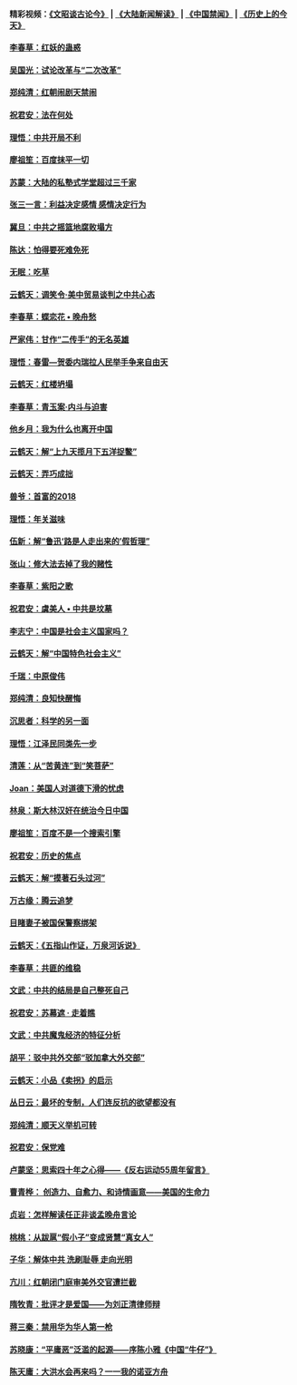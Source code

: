 #### 精彩视频：[《文昭谈古论今》](https://github.com/gfw-breaker/wenzhao) | [《大陆新闻解读》](https://github.com/gfw-breaker/ntdtv-comedy) | [《中国禁闻》](https://github.com/gfw-breaker/ntdtv-news) | [《历史上的今天》](https://github.com/gfw-breaker/today-in-history) 

#### [李春草：红妖的蛊惑](../pages/nsc993/n11017095.md?t=02012130) 

#### [吴国光：试论改革与“二次改革”](../pages/nsc993/n11017055.md?t=02012130) 

#### [郑纯清：红朝闹剧天禁闹](../pages/nsc993/n11017030.md?t=02012130) 

#### [祝君安：法在何处](../pages/nsc993/n11017021.md?t=02012130) 

#### [理悟：中共开局不利](../pages/nsc993/n11016938.md?t=02012130) 

#### [廖祖笙：百度抹平一切](../pages/nsc993/n11014925.md?t=02012130) 

#### [苏蒙：大陆的私塾式学堂超过三千家](../pages/nsc993/n11014334.md?t=02012130) 

#### [张三一言：利益决定感情 感情决定行为](../pages/nsc993/n11012463.md?t=02012130) 

#### [冀旦：中共之摇篮地腐败塌方](../pages/nsc993/n11009533.md?t=02012130) 

#### [陈达：怕得要死难免死](../pages/nsc993/n11009520.md?t=02012130) 

#### [无眠：吃草](../pages/nsc993/n11007940.md?t=02012130) 

#### [云鹤天：调笑令‧美中贸易谈判之中共心态](../pages/nsc993/n11007670.md?t=02012130) 

#### [李春草：蝶恋花  •  晚舟愁](../pages/nsc993/n11006605.md?t=02012130) 

#### [严家伟：甘作“二传手”的无名英雄](../pages/nsc993/n11005340.md?t=02012130) 

#### [理悟：春雷—贺委内瑞拉人民举手争来自由天](../pages/nsc993/n11005334.md?t=02012130) 

#### [云鹤天：红楼坍塌](../pages/nsc993/n11005318.md?t=02012130) 

#### [李春草：青玉案·内斗与迫害](../pages/nsc993/n11005306.md?t=02012130) 

#### [他乡月：我为什么也离开中国](../pages/nsc993/n11003553.md?t=02012130) 

#### [云鹤天：解“上九天揽月下五洋捉鳖”](../pages/nsc993/n11000750.md?t=02012130) 

#### [云鹤天：弄巧成拙](../pages/nsc993/n11000722.md?t=02012130) 

#### [兽爷：首富的2018](../pages/nsc993/n11000693.md?t=02012130) 

#### [理悟：年关滋味](../pages/nsc993/n10998847.md?t=02012130) 

#### [伍新：解“鲁迅‘路是人走出来的’假哲理”](../pages/nsc993/n10998777.md?t=02012130) 

#### [张山：修大法去掉了我的赌性](../pages/nsc993/n10997702.md?t=02012130) 

#### [李春草：紫阳之歌](../pages/nsc993/n10997679.md?t=02012130) 

#### [祝君安：虞美人 • 中共是坟墓](../pages/nsc993/n10996090.md?t=02012130) 

#### [李志宁：中国是社会主义国家吗？](../pages/nsc993/n10996097.md?t=02012130) 

#### [云鹤天：解“中国特色社会主义”](../pages/nsc993/n10996043.md?t=02012130) 

#### [千瑞：中原俊伟](../pages/nsc993/n10995401.md?t=02012130) 

#### [郑纯清：良知快醒悔](../pages/nsc993/n10995385.md?t=02012130) 

#### [沉思者：科学的另一面](../pages/nsc993/n10996074.md?t=02012130) 

#### [理悟：江泽民同类先一步](../pages/nsc993/n10995378.md?t=02012130) 

#### [清莲：从“苦黄连”到“笑菩萨”](../pages/nsc993/n10995466.md?t=02012130) 

#### [Joan：美国人对道德下滑的忧虑](../pages/nsc993/n10995424.md?t=02012130) 

#### [林泉：斯大林汉奸在统治今日中国](../pages/nsc993/n10995210.md?t=02012130) 

#### [廖祖笙：百度不是一个搜索引擎](../pages/nsc993/n10994961.md?t=02012130) 

#### [祝君安：历史的焦点](../pages/nsc993/n10994925.md?t=02012130) 

#### [云鹤天：解“摸著石头过河”](../pages/nsc993/n10993325.md?t=02012130) 

#### [万古缘：腾云追梦](../pages/nsc993/n10993120.md?t=02012130) 

#### [目睹妻子被国保警察绑架](../pages/nsc993/n10991525.md?t=02012130) 

#### [云鹤天：《五指山作证，万泉河诉说》](../pages/nsc993/n10991603.md?t=02012130) 

#### [李春草：共匪的维稳](../pages/nsc993/n10991348.md?t=02012130) 

#### [文武：中共的结局是自己整死自己](../pages/nsc993/n10989899.md?t=02012130) 

#### [祝君安：苏幕遮 · 走着瞧](../pages/nsc993/n10988901.md?t=02012130) 

#### [文武：中共魔鬼经济的特征分析](../pages/nsc993/n10987387.md?t=02012130) 

#### [胡平：驳中共外交部“驳加拿大外交部”](../pages/nsc993/n10987378.md?t=02012130) 

#### [云鹤天：小品《卖拐》的启示](../pages/nsc993/n10984392.md?t=02012130) 

#### [丛日云：最坏的专制，人们连反抗的欲望都没有](../pages/nsc993/n10984377.md?t=02012130) 

#### [郑纯清：顺天义举机可转](../pages/nsc993/n10984369.md?t=02012130) 

#### [祝君安：保党难](../pages/nsc993/n10984362.md?t=02012130) 

#### [卢蒙坚：思索四十年之心得——《反右运动55周年留言》](../pages/nsc993/n10984355.md?t=02012130) 

#### [曹青桦： 创造力、自愈力、和诗情画意——美国的生命力](../pages/nsc993/n10984216.md?t=02012130) 

#### [贞岩：怎样解读任正非谈孟晚舟言论](../pages/nsc993/n10984650.md?t=02012130) 

#### [桃桃：从跋扈“假小子”变成贤慧“真女人”](../pages/nsc993/n10984416.md?t=02012130) 

#### [子华：解体中共 洗刷耻辱 走向光明](../pages/nsc993/n10984019.md?t=02012130) 

#### [亢川：红朝闭门庭审美外交官遭拦截](../pages/nsc993/n10984050.md?t=02012130) 

#### [隋牧青：批评才是爱国——为刘正清律师辩](../pages/nsc993/n10983057.md?t=02012130) 

#### [蒋三秦：禁用华为华人第一枪](../pages/nsc993/n10982973.md?t=02012130) 

#### [苏晓康：“平庸恶”泛滥的起源——序陈小雅《中国“牛仔”》](../pages/nsc993/n10982008.md?t=02012130) 

#### [陈天庸：大洪水会再来吗？一一我的诺亚方舟](../pages/nsc993/n10981086.md?t=02012130) 

